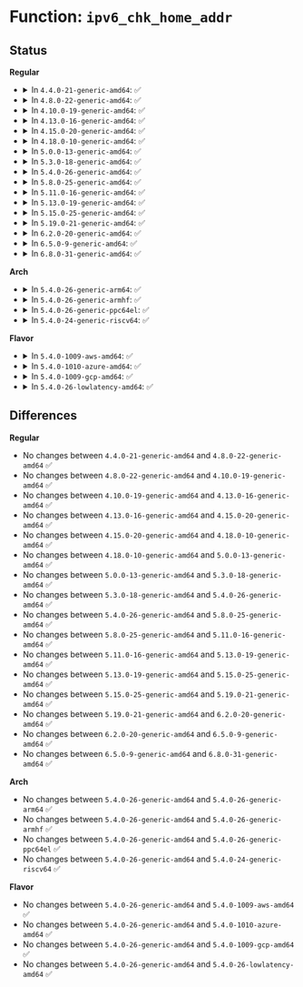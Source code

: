 # Function: <code>ipv6_chk_home_addr</code>

## Status
<b>Regular</b>
<ul>
<li>
<details>
<summary>In <code>4.4.0-21-generic-amd64</code>: ✅</summary>

```c
int ipv6_chk_home_addr(struct net * net, const struct in6_addr * addr)
```

```json
{
  "name": "ipv6_chk_home_addr",
  "collision_type": "Unique Global",
  "inline_type": "No",
  "funcs": [
    {
      "addr": 18446744071587042272,
      "name": "ipv6_chk_home_addr",
      "external": true,
      "loc": "net/ipv6/addrconf.c:3900",
      "file": "net/ipv6/addrconf.c",
      "inline": "seen, unknown",
      "caller_inline": [],
      "caller_func": [
        "net/ipv6/exthdrs.c:ipv6_rthdr_rcv"
      ]
    }
  ],
  "symbols": [
    {
      "addr": 18446744071587042272,
      "name": "ipv6_chk_home_addr",
      "section": ".text",
      "bind": "STB_GLOBAL",
      "size": 159
    }
  ]
}
```
</details>
</li>
<li>
<details>
<summary>In <code>4.8.0-22-generic-amd64</code>: ✅</summary>

```c
int ipv6_chk_home_addr(struct net * net, const struct in6_addr * addr)
```

```json
{
  "name": "ipv6_chk_home_addr",
  "collision_type": "Unique Global",
  "inline_type": "No",
  "funcs": [
    {
      "addr": 18446744071587490832,
      "name": "ipv6_chk_home_addr",
      "external": true,
      "loc": "net/ipv6/addrconf.c:4152",
      "file": "net/ipv6/addrconf.c",
      "inline": "seen, unknown",
      "caller_inline": [],
      "caller_func": [
        "net/ipv6/exthdrs.c:ipv6_rthdr_rcv"
      ]
    }
  ],
  "symbols": [
    {
      "addr": 18446744071587490832,
      "name": "ipv6_chk_home_addr",
      "section": ".text",
      "bind": "STB_GLOBAL",
      "size": 156
    }
  ]
}
```
</details>
</li>
<li>
<details>
<summary>In <code>4.10.0-19-generic-amd64</code>: ✅</summary>

```c
int ipv6_chk_home_addr(struct net * net, const struct in6_addr * addr)
```

```json
{
  "name": "ipv6_chk_home_addr",
  "collision_type": "Unique Global",
  "inline_type": "No",
  "funcs": [
    {
      "addr": 18446744071587694624,
      "name": "ipv6_chk_home_addr",
      "external": true,
      "loc": "net/ipv6/addrconf.c:4195",
      "file": "net/ipv6/addrconf.c",
      "inline": "seen, unknown",
      "caller_inline": [],
      "caller_func": [
        "net/ipv6/exthdrs.c:ipv6_rthdr_rcv"
      ]
    }
  ],
  "symbols": [
    {
      "addr": 18446744071587694624,
      "name": "ipv6_chk_home_addr",
      "section": ".text",
      "bind": "STB_GLOBAL",
      "size": 156
    }
  ]
}
```
</details>
</li>
<li>
<details>
<summary>In <code>4.13.0-16-generic-amd64</code>: ✅</summary>

```c
int ipv6_chk_home_addr(struct net * net, const struct in6_addr * addr)
```

```json
{
  "name": "ipv6_chk_home_addr",
  "collision_type": "Unique Global",
  "inline_type": "No",
  "funcs": [
    {
      "addr": 18446744071587845616,
      "name": "ipv6_chk_home_addr",
      "external": true,
      "loc": "net/ipv6/addrconf.c:4269",
      "file": "net/ipv6/addrconf.c",
      "inline": "seen, unknown",
      "caller_inline": [],
      "caller_func": [
        "net/ipv6/exthdrs.c:ipv6_rthdr_rcv"
      ]
    }
  ],
  "symbols": [
    {
      "addr": 18446744071587845616,
      "name": "ipv6_chk_home_addr",
      "section": ".text",
      "bind": "STB_GLOBAL",
      "size": 168
    }
  ]
}
```
</details>
</li>
<li>
<details>
<summary>In <code>4.15.0-20-generic-amd64</code>: ✅</summary>

```c
int ipv6_chk_home_addr(struct net * net, const struct in6_addr * addr)
```

```json
{
  "name": "ipv6_chk_home_addr",
  "collision_type": "Unique Global",
  "inline_type": "No",
  "funcs": [
    {
      "addr": 18446744071588375200,
      "name": "ipv6_chk_home_addr",
      "external": true,
      "loc": "net/ipv6/addrconf.c:4271",
      "file": "net/ipv6/addrconf.c",
      "inline": "seen, unknown",
      "caller_inline": [],
      "caller_func": [
        "net/ipv6/exthdrs.c:ipv6_rthdr_rcv"
      ]
    }
  ],
  "symbols": [
    {
      "addr": 18446744071588375200,
      "name": "ipv6_chk_home_addr",
      "section": ".text",
      "bind": "STB_GLOBAL",
      "size": 151
    }
  ]
}
```
</details>
</li>
<li>
<details>
<summary>In <code>4.18.0-10-generic-amd64</code>: ✅</summary>

```c
int ipv6_chk_home_addr(struct net * net, const struct in6_addr * addr)
```

```json
{
  "name": "ipv6_chk_home_addr",
  "collision_type": "Unique Global",
  "inline_type": "No",
  "funcs": [
    {
      "addr": 18446744071588733264,
      "name": "ipv6_chk_home_addr",
      "external": true,
      "loc": "net/ipv6/addrconf.c:4317",
      "file": "net/ipv6/addrconf.c",
      "inline": "seen, unknown",
      "caller_inline": [],
      "caller_func": [
        "net/ipv6/exthdrs.c:ipv6_rthdr_rcv"
      ]
    }
  ],
  "symbols": [
    {
      "addr": 18446744071588733264,
      "name": "ipv6_chk_home_addr",
      "section": ".text",
      "bind": "STB_GLOBAL",
      "size": 151
    }
  ]
}
```
</details>
</li>
<li>
<details>
<summary>In <code>5.0.0-13-generic-amd64</code>: ✅</summary>

```c
int ipv6_chk_home_addr(struct net * net, const struct in6_addr * addr)
```

```json
{
  "name": "ipv6_chk_home_addr",
  "collision_type": "Unique Global",
  "inline_type": "No",
  "funcs": [
    {
      "addr": 18446744071588953296,
      "name": "ipv6_chk_home_addr",
      "external": true,
      "loc": "net/ipv6/addrconf.c:4338",
      "file": "net/ipv6/addrconf.c",
      "inline": "seen, unknown",
      "caller_inline": [],
      "caller_func": [
        "net/ipv6/exthdrs.c:ipv6_rthdr_rcv"
      ]
    }
  ],
  "symbols": [
    {
      "addr": 18446744071588953296,
      "name": "ipv6_chk_home_addr",
      "section": ".text",
      "bind": "STB_GLOBAL",
      "size": 151
    }
  ]
}
```
</details>
</li>
<li>
<details>
<summary>In <code>5.3.0-18-generic-amd64</code>: ✅</summary>

```c
int ipv6_chk_home_addr(struct net * net, const struct in6_addr * addr)
```

```json
{
  "name": "ipv6_chk_home_addr",
  "collision_type": "Unique Global",
  "inline_type": "No",
  "funcs": [
    {
      "addr": 18446744071589396512,
      "name": "ipv6_chk_home_addr",
      "external": true,
      "loc": "net/ipv6/addrconf.c:4376",
      "file": "net/ipv6/addrconf.c",
      "inline": "seen, unknown",
      "caller_inline": [],
      "caller_func": [
        "net/ipv6/exthdrs.c:ipv6_rthdr_rcv"
      ]
    }
  ],
  "symbols": [
    {
      "addr": 18446744071589396512,
      "name": "ipv6_chk_home_addr",
      "section": ".text",
      "bind": "STB_GLOBAL",
      "size": 145
    }
  ]
}
```
</details>
</li>
<li>
<details>
<summary>In <code>5.4.0-26-generic-amd64</code>: ✅</summary>

```c
int ipv6_chk_home_addr(struct net * net, const struct in6_addr * addr)
```

```json
{
  "name": "ipv6_chk_home_addr",
  "collision_type": "Unique Global",
  "inline_type": "No",
  "funcs": [
    {
      "addr": 18446744071589621088,
      "name": "ipv6_chk_home_addr",
      "external": true,
      "loc": "net/ipv6/addrconf.c:4382",
      "file": "net/ipv6/addrconf.c",
      "inline": "seen, unknown",
      "caller_inline": [],
      "caller_func": [
        "net/ipv6/exthdrs.c:ipv6_rthdr_rcv"
      ]
    }
  ],
  "symbols": [
    {
      "addr": 18446744071589621088,
      "name": "ipv6_chk_home_addr",
      "section": ".text",
      "bind": "STB_GLOBAL",
      "size": 148
    }
  ]
}
```
</details>
</li>
<li>
<details>
<summary>In <code>5.8.0-25-generic-amd64</code>: ✅</summary>

```c
int ipv6_chk_home_addr(struct net * net, const struct in6_addr * addr)
```

```json
{
  "name": "ipv6_chk_home_addr",
  "collision_type": "Unique Global",
  "inline_type": "No",
  "funcs": [
    {
      "addr": 18446744071590632304,
      "name": "ipv6_chk_home_addr",
      "external": true,
      "loc": "net/ipv6/addrconf.c:4346",
      "file": "net/ipv6/addrconf.c",
      "inline": "seen, unknown",
      "caller_inline": [],
      "caller_func": [
        "net/ipv6/exthdrs.c:ipv6_rthdr_rcv"
      ]
    }
  ],
  "symbols": [
    {
      "addr": 18446744071590632304,
      "name": "ipv6_chk_home_addr",
      "section": ".text",
      "bind": "STB_GLOBAL",
      "size": 148
    }
  ]
}
```
</details>
</li>
<li>
<details>
<summary>In <code>5.11.0-16-generic-amd64</code>: ✅</summary>

```c
int ipv6_chk_home_addr(struct net * net, const struct in6_addr * addr)
```

```json
{
  "name": "ipv6_chk_home_addr",
  "collision_type": "Unique Global",
  "inline_type": "No",
  "funcs": [
    {
      "addr": 18446744071590692576,
      "name": "ipv6_chk_home_addr",
      "external": true,
      "loc": "net/ipv6/addrconf.c:4373",
      "file": "net/ipv6/addrconf.c",
      "inline": "seen, unknown",
      "caller_inline": [],
      "caller_func": [
        "net/ipv6/exthdrs.c:ipv6_rthdr_rcv"
      ]
    }
  ],
  "symbols": [
    {
      "addr": 18446744071590692576,
      "name": "ipv6_chk_home_addr",
      "section": ".text",
      "bind": "STB_GLOBAL",
      "size": 168
    }
  ]
}
```
</details>
</li>
<li>
<details>
<summary>In <code>5.13.0-19-generic-amd64</code>: ✅</summary>

```c
int ipv6_chk_home_addr(struct net * net, const struct in6_addr * addr)
```

```json
{
  "name": "ipv6_chk_home_addr",
  "collision_type": "Unique Global",
  "inline_type": "No",
  "funcs": [
    {
      "addr": 18446744071590618032,
      "name": "ipv6_chk_home_addr",
      "external": true,
      "loc": "net/ipv6/addrconf.c:4375",
      "file": "net/ipv6/addrconf.c",
      "inline": "seen, unknown",
      "caller_inline": [],
      "caller_func": [
        "net/ipv6/exthdrs.c:ipv6_rthdr_rcv"
      ]
    }
  ],
  "symbols": [
    {
      "addr": 18446744071590618032,
      "name": "ipv6_chk_home_addr",
      "section": ".text",
      "bind": "STB_GLOBAL",
      "size": 168
    }
  ]
}
```
</details>
</li>
<li>
<details>
<summary>In <code>5.15.0-25-generic-amd64</code>: ✅</summary>

```c
int ipv6_chk_home_addr(struct net * net, const struct in6_addr * addr)
```

```json
{
  "name": "ipv6_chk_home_addr",
  "collision_type": "Unique Global",
  "inline_type": "No",
  "funcs": [
    {
      "addr": 18446744071591430992,
      "name": "ipv6_chk_home_addr",
      "external": true,
      "loc": "net/ipv6/addrconf.c:4411",
      "file": "net/ipv6/addrconf.c",
      "inline": "seen, unknown",
      "caller_inline": [],
      "caller_func": [
        "net/ipv6/exthdrs.c:ipv6_rthdr_rcv"
      ]
    }
  ],
  "symbols": [
    {
      "addr": 18446744071591430992,
      "name": "ipv6_chk_home_addr",
      "section": ".text",
      "bind": "STB_GLOBAL",
      "size": 168
    }
  ]
}
```
</details>
</li>
<li>
<details>
<summary>In <code>5.19.0-21-generic-amd64</code>: ✅</summary>

```c
int ipv6_chk_home_addr(struct net * net, const struct in6_addr * addr)
```

```json
{
  "name": "ipv6_chk_home_addr",
  "collision_type": "Unique Global",
  "inline_type": "No",
  "funcs": [
    {
      "addr": 18446744071593109408,
      "name": "ipv6_chk_home_addr",
      "external": true,
      "loc": "net/ipv6/addrconf.c:4418",
      "file": "net/ipv6/addrconf.c",
      "inline": "seen, unknown",
      "caller_inline": [],
      "caller_func": [
        "net/ipv6/exthdrs.c:ipv6_rthdr_rcv"
      ]
    }
  ],
  "symbols": [
    {
      "addr": 18446744071593109408,
      "name": "ipv6_chk_home_addr",
      "section": ".text",
      "bind": "STB_GLOBAL",
      "size": 193
    }
  ]
}
```
</details>
</li>
<li>
<details>
<summary>In <code>6.2.0-20-generic-amd64</code>: ✅</summary>

```c
int ipv6_chk_home_addr(struct net * net, const struct in6_addr * addr)
```

```json
{
  "name": "ipv6_chk_home_addr",
  "collision_type": "Unique Global",
  "inline_type": "No",
  "funcs": [
    {
      "addr": 18446744071595005408,
      "name": "ipv6_chk_home_addr",
      "external": true,
      "loc": "net/ipv6/addrconf.c:4427",
      "file": "net/ipv6/addrconf.c",
      "inline": "seen, unknown",
      "caller_inline": [],
      "caller_func": [
        "net/ipv6/exthdrs.c:ipv6_rthdr_rcv"
      ]
    }
  ],
  "symbols": [
    {
      "addr": 18446744071595005408,
      "name": "ipv6_chk_home_addr",
      "section": ".text",
      "bind": "STB_GLOBAL",
      "size": 193
    }
  ]
}
```
</details>
</li>
<li>
<details>
<summary>In <code>6.5.0-9-generic-amd64</code>: ✅</summary>

```c
int ipv6_chk_home_addr(struct net * net, const struct in6_addr * addr)
```

```json
{
  "name": "ipv6_chk_home_addr",
  "collision_type": "Unique Global",
  "inline_type": "No",
  "funcs": [
    {
      "addr": 18446744071595398736,
      "name": "ipv6_chk_home_addr",
      "external": true,
      "loc": "net/ipv6/addrconf.c:4433",
      "file": "net/ipv6/addrconf.c",
      "inline": "seen, unknown",
      "caller_inline": [],
      "caller_func": [
        "net/ipv6/exthdrs.c:ipv6_rthdr_rcv"
      ]
    }
  ],
  "symbols": [
    {
      "addr": 18446744071595398736,
      "name": "ipv6_chk_home_addr",
      "section": ".text",
      "bind": "STB_GLOBAL",
      "size": 193
    }
  ]
}
```
</details>
</li>
<li>
<details>
<summary>In <code>6.8.0-31-generic-amd64</code>: ✅</summary>

```c
int ipv6_chk_home_addr(struct net * net, const struct in6_addr * addr)
```

```json
{
  "name": "ipv6_chk_home_addr",
  "collision_type": "Unique Global",
  "inline_type": "No",
  "funcs": [
    {
      "addr": 18446744071596240368,
      "name": "ipv6_chk_home_addr",
      "external": true,
      "loc": "net/ipv6/addrconf.c:4484",
      "file": "net/ipv6/addrconf.c",
      "inline": "seen, unknown",
      "caller_inline": [],
      "caller_func": [
        "net/ipv6/exthdrs.c:ipv6_rthdr_rcv"
      ]
    }
  ],
  "symbols": [
    {
      "addr": 18446744071596240368,
      "name": "ipv6_chk_home_addr",
      "section": ".text",
      "bind": "STB_GLOBAL",
      "size": 193
    }
  ]
}
```
</details>
</li>
</ul>
<b>Arch</b>
<ul>
<li>
<details>
<summary>In <code>5.4.0-26-generic-arm64</code>: ✅</summary>

```c
int ipv6_chk_home_addr(struct net * net, const struct in6_addr * addr)
```

```json
{
  "name": "ipv6_chk_home_addr",
  "collision_type": "Unique Global",
  "inline_type": "No",
  "funcs": [
    {
      "addr": 18446603336503302400,
      "name": "ipv6_chk_home_addr",
      "external": true,
      "loc": "net/ipv6/addrconf.c:4382",
      "file": "net/ipv6/addrconf.c",
      "inline": "seen, unknown",
      "caller_inline": [],
      "caller_func": [
        "net/ipv6/exthdrs.c:ipv6_rthdr_rcv"
      ]
    }
  ],
  "symbols": [
    {
      "addr": 18446603336503302400,
      "name": "ipv6_chk_home_addr",
      "section": ".text",
      "bind": "STB_GLOBAL",
      "size": 192
    }
  ]
}
```
</details>
</li>
<li>
<details>
<summary>In <code>5.4.0-26-generic-armhf</code>: ✅</summary>

```c
int ipv6_chk_home_addr(struct net * net, const struct in6_addr * addr)
```

```json
{
  "name": "ipv6_chk_home_addr",
  "collision_type": "Unique Global",
  "inline_type": "No",
  "funcs": [
    {
      "addr": 3235970948,
      "name": "ipv6_chk_home_addr",
      "external": true,
      "loc": "net/ipv6/addrconf.c:4382",
      "file": "net/ipv6/addrconf.c",
      "inline": "seen, unknown",
      "caller_inline": [],
      "caller_func": [
        "net/ipv6/exthdrs.c:ipv6_rthdr_rcv"
      ]
    }
  ],
  "symbols": [
    {
      "addr": 3235970948,
      "name": "ipv6_chk_home_addr",
      "section": ".text",
      "bind": "STB_GLOBAL",
      "size": 228
    }
  ]
}
```
</details>
</li>
<li>
<details>
<summary>In <code>5.4.0-26-generic-ppc64el</code>: ✅</summary>

```c
int ipv6_chk_home_addr(struct net * net, const struct in6_addr * addr)
```

```json
{
  "name": "ipv6_chk_home_addr",
  "collision_type": "Unique Global",
  "inline_type": "No",
  "funcs": [
    {
      "addr": 13835058055297057136,
      "name": "ipv6_chk_home_addr",
      "external": true,
      "loc": "net/ipv6/addrconf.c:4382",
      "file": "net/ipv6/addrconf.c",
      "inline": "seen, unknown",
      "caller_inline": [],
      "caller_func": [
        "net/ipv6/exthdrs.c:ipv6_rthdr_rcv"
      ]
    }
  ],
  "symbols": [
    {
      "addr": 13835058055297057136,
      "name": "ipv6_chk_home_addr",
      "section": ".text",
      "bind": "STB_GLOBAL",
      "size": 200
    }
  ]
}
```
</details>
</li>
<li>
<details>
<summary>In <code>5.4.0-24-generic-riscv64</code>: ✅</summary>

```c
int ipv6_chk_home_addr(struct net * net, const struct in6_addr * addr)
```

```json
{
  "name": "ipv6_chk_home_addr",
  "collision_type": "Unique Global",
  "inline_type": "No",
  "funcs": [
    {
      "addr": 18446743936279319894,
      "name": "ipv6_chk_home_addr",
      "external": true,
      "loc": "net/ipv6/addrconf.c:4382",
      "file": "net/ipv6/addrconf.c",
      "inline": "seen, unknown",
      "caller_inline": [],
      "caller_func": [
        "net/ipv6/exthdrs.c:ipv6_rthdr_rcv"
      ]
    }
  ],
  "symbols": [
    {
      "addr": 18446743936279319894,
      "name": "ipv6_chk_home_addr",
      "section": ".text",
      "bind": "STB_GLOBAL",
      "size": 188
    }
  ]
}
```
</details>
</li>
</ul>
<b>Flavor</b>
<ul>
<li>
<details>
<summary>In <code>5.4.0-1009-aws-amd64</code>: ✅</summary>

```c
int ipv6_chk_home_addr(struct net * net, const struct in6_addr * addr)
```

```json
{
  "name": "ipv6_chk_home_addr",
  "collision_type": "Unique Global",
  "inline_type": "No",
  "funcs": [
    {
      "addr": 18446744071589225456,
      "name": "ipv6_chk_home_addr",
      "external": true,
      "loc": "net/ipv6/addrconf.c:4382",
      "file": "net/ipv6/addrconf.c",
      "inline": "seen, unknown",
      "caller_inline": [],
      "caller_func": [
        "net/ipv6/exthdrs.c:ipv6_rthdr_rcv"
      ]
    }
  ],
  "symbols": [
    {
      "addr": 18446744071589225456,
      "name": "ipv6_chk_home_addr",
      "section": ".text",
      "bind": "STB_GLOBAL",
      "size": 148
    }
  ]
}
```
</details>
</li>
<li>
<details>
<summary>In <code>5.4.0-1010-azure-amd64</code>: ✅</summary>

```c
int ipv6_chk_home_addr(struct net * net, const struct in6_addr * addr)
```

```json
{
  "name": "ipv6_chk_home_addr",
  "collision_type": "Unique Global",
  "inline_type": "No",
  "funcs": [
    {
      "addr": 18446744071588950448,
      "name": "ipv6_chk_home_addr",
      "external": true,
      "loc": "net/ipv6/addrconf.c:4382",
      "file": "net/ipv6/addrconf.c",
      "inline": "seen, unknown",
      "caller_inline": [],
      "caller_func": [
        "net/ipv6/exthdrs.c:ipv6_rthdr_rcv"
      ]
    }
  ],
  "symbols": [
    {
      "addr": 18446744071588950448,
      "name": "ipv6_chk_home_addr",
      "section": ".text",
      "bind": "STB_GLOBAL",
      "size": 148
    }
  ]
}
```
</details>
</li>
<li>
<details>
<summary>In <code>5.4.0-1009-gcp-amd64</code>: ✅</summary>

```c
int ipv6_chk_home_addr(struct net * net, const struct in6_addr * addr)
```

```json
{
  "name": "ipv6_chk_home_addr",
  "collision_type": "Unique Global",
  "inline_type": "No",
  "funcs": [
    {
      "addr": 18446744071589662320,
      "name": "ipv6_chk_home_addr",
      "external": true,
      "loc": "net/ipv6/addrconf.c:4382",
      "file": "net/ipv6/addrconf.c",
      "inline": "seen, unknown",
      "caller_inline": [],
      "caller_func": [
        "net/ipv6/exthdrs.c:ipv6_rthdr_rcv"
      ]
    }
  ],
  "symbols": [
    {
      "addr": 18446744071589662320,
      "name": "ipv6_chk_home_addr",
      "section": ".text",
      "bind": "STB_GLOBAL",
      "size": 148
    }
  ]
}
```
</details>
</li>
<li>
<details>
<summary>In <code>5.4.0-26-lowlatency-amd64</code>: ✅</summary>

```c
int ipv6_chk_home_addr(struct net * net, const struct in6_addr * addr)
```

```json
{
  "name": "ipv6_chk_home_addr",
  "collision_type": "Unique Global",
  "inline_type": "No",
  "funcs": [
    {
      "addr": 18446744071589711264,
      "name": "ipv6_chk_home_addr",
      "external": true,
      "loc": "net/ipv6/addrconf.c:4382",
      "file": "net/ipv6/addrconf.c",
      "inline": "seen, unknown",
      "caller_inline": [],
      "caller_func": [
        "net/ipv6/exthdrs.c:ipv6_rthdr_rcv"
      ]
    }
  ],
  "symbols": [
    {
      "addr": 18446744071589711264,
      "name": "ipv6_chk_home_addr",
      "section": ".text",
      "bind": "STB_GLOBAL",
      "size": 189
    }
  ]
}
```
</details>
</li>
</ul>

## Differences
<b>Regular</b>
<ul>
<li>
No changes between <code>4.4.0-21-generic-amd64</code> and <code>4.8.0-22-generic-amd64</code> ✅
</li>
<li>
No changes between <code>4.8.0-22-generic-amd64</code> and <code>4.10.0-19-generic-amd64</code> ✅
</li>
<li>
No changes between <code>4.10.0-19-generic-amd64</code> and <code>4.13.0-16-generic-amd64</code> ✅
</li>
<li>
No changes between <code>4.13.0-16-generic-amd64</code> and <code>4.15.0-20-generic-amd64</code> ✅
</li>
<li>
No changes between <code>4.15.0-20-generic-amd64</code> and <code>4.18.0-10-generic-amd64</code> ✅
</li>
<li>
No changes between <code>4.18.0-10-generic-amd64</code> and <code>5.0.0-13-generic-amd64</code> ✅
</li>
<li>
No changes between <code>5.0.0-13-generic-amd64</code> and <code>5.3.0-18-generic-amd64</code> ✅
</li>
<li>
No changes between <code>5.3.0-18-generic-amd64</code> and <code>5.4.0-26-generic-amd64</code> ✅
</li>
<li>
No changes between <code>5.4.0-26-generic-amd64</code> and <code>5.8.0-25-generic-amd64</code> ✅
</li>
<li>
No changes between <code>5.8.0-25-generic-amd64</code> and <code>5.11.0-16-generic-amd64</code> ✅
</li>
<li>
No changes between <code>5.11.0-16-generic-amd64</code> and <code>5.13.0-19-generic-amd64</code> ✅
</li>
<li>
No changes between <code>5.13.0-19-generic-amd64</code> and <code>5.15.0-25-generic-amd64</code> ✅
</li>
<li>
No changes between <code>5.15.0-25-generic-amd64</code> and <code>5.19.0-21-generic-amd64</code> ✅
</li>
<li>
No changes between <code>5.19.0-21-generic-amd64</code> and <code>6.2.0-20-generic-amd64</code> ✅
</li>
<li>
No changes between <code>6.2.0-20-generic-amd64</code> and <code>6.5.0-9-generic-amd64</code> ✅
</li>
<li>
No changes between <code>6.5.0-9-generic-amd64</code> and <code>6.8.0-31-generic-amd64</code> ✅
</li>
</ul>
<b>Arch</b>
<ul>
<li>
No changes between <code>5.4.0-26-generic-amd64</code> and <code>5.4.0-26-generic-arm64</code> ✅
</li>
<li>
No changes between <code>5.4.0-26-generic-amd64</code> and <code>5.4.0-26-generic-armhf</code> ✅
</li>
<li>
No changes between <code>5.4.0-26-generic-amd64</code> and <code>5.4.0-26-generic-ppc64el</code> ✅
</li>
<li>
No changes between <code>5.4.0-26-generic-amd64</code> and <code>5.4.0-24-generic-riscv64</code> ✅
</li>
</ul>
<b>Flavor</b>
<ul>
<li>
No changes between <code>5.4.0-26-generic-amd64</code> and <code>5.4.0-1009-aws-amd64</code> ✅
</li>
<li>
No changes between <code>5.4.0-26-generic-amd64</code> and <code>5.4.0-1010-azure-amd64</code> ✅
</li>
<li>
No changes between <code>5.4.0-26-generic-amd64</code> and <code>5.4.0-1009-gcp-amd64</code> ✅
</li>
<li>
No changes between <code>5.4.0-26-generic-amd64</code> and <code>5.4.0-26-lowlatency-amd64</code> ✅
</li>
</ul>
